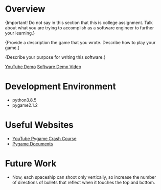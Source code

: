 # Overview

{Important!  Do not say in this section that this is college assignment.  Talk about what you are trying to accomplish as a software engineer to further your learning.}

{Provide a description the game that you wrote. Describe how to play your game.}

{Describe your purpose for writing this software.}

[YouTube Demo](https://youtu.be/Njuv3lc9aSc)
[Software Demo Video](http://youtube.link.goes.here)

# Development Environment
* python3.8.5
* pygame2.1.2

# Useful Websites
* [YouTube Pygame Crash Course](https://youtu.be/jO6qQDNa2UY)
* [Pygame Documents](https://www.pygame.org/docs/)

# Future Work
* Now, each spaceship can shoot only vertically, so increase the number of directions of bullets that reflect when it touches the top and bottom.